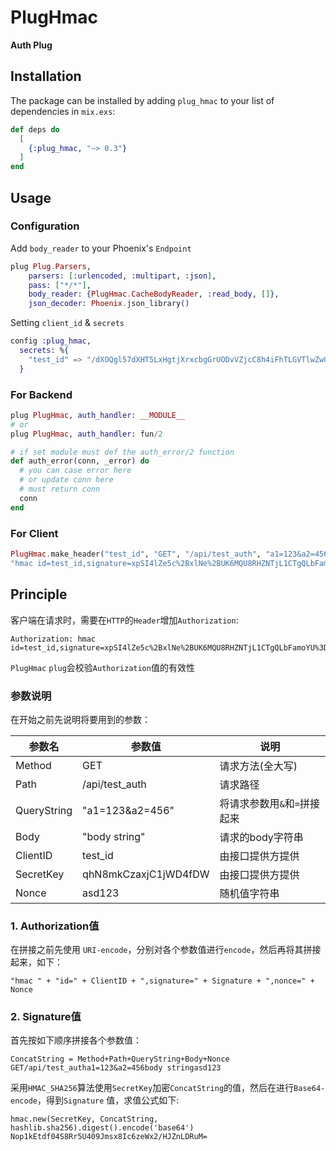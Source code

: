 # PlugHmac

**Auth Plug**

## Installation

The package can be installed by adding `plug_hmac` to your list of dependencies in `mix.exs`:

```elixir
def deps do
  [
    {:plug_hmac, "~> 0.3"}
  ]
end
```

## Usage

### Configuration

Add `body_reader` to your Phoenix's `Endpoint`
```elixir
plug Plug.Parsers,
    parsers: [:urlencoded, :multipart, :json],
    pass: ["*/*"],
    body_reader: {PlugHmac.CacheBodyReader, :read_body, []},
    json_decoder: Phoenix.json_library()
```

Setting `client_id` & `secrets`
```elixir
config :plug_hmac,
  secrets: %{
    "test_id" => "/dXOQgl57dXHT5LxHgtjXrxcbgGrUODvVZjcC8h4iFhTLGVTlwZw0W+vsA2lCOK8"
  }
```


### For Backend

```elixir
plug PlugHmac, auth_handler: __MODULE__
# or
plug PlugHmac, auth_handler: fun/2

# if set module must def the auth_error/2 function
def auth_error(conn, _error) do
  # you can case error here 
  # or update conn here
  # must return conn
  conn
end
```

### For Client
```elixir
PlugHmac.make_header("test_id", "GET", "/api/test_auth", "a1=123&a2=456", "body string")
"hmac id=test_id,signature=xpSI4lZe5c%2BxlNe%2BUK6MQU8RHZNTjL1CTgQLbFamoYU%3D,nonce=vrlaY%2BzdC2S7cdWEXLiN"
```

## Principle

客户端在请求时，需要在`HTTP`的`Header`增加`Authorization`:

```
Authorization: hmac id=test_id,signature=xpSI4lZe5c%2BxlNe%2BUK6MQU8RHZNTjL1CTgQLbFamoYU%3D,nonce=vrlaY%2BzdC2S7cdWEXLiN
```

`PlugHmac` `plug`会校验`Authorization`值的有效性

### 参数说明

在开始之前先说明将要用到的参数：

| 参数名      | 参数值               | 说明                         |
| ----------- | -------------------- | ---------------------------- |
| Method      | GET                  | 请求方法(全大写)             |
| Path        | /api/test_auth       | 请求路径                     |
| QueryString | "a1=123&a2=456"      | 将请求参数用`&`和`=`拼接起来 |
| Body        | "body string"        | 请求的body字符串             |
| ClientID    | test_id              | 由接口提供方提供             |
| SecretKey   | qhN8mkCzaxjC1jWD4fDW | 由接口提供方提供             |
| Nonce       | asd123               | 随机值字符串                 |



### 1. Authorization值

在拼接之前先使用 `URI-encode`，分别对各个参数值进行`encode`，然后再将其拼接起来，如下：

```
"hmac " + "id=" + ClientID + ",signature=" + Signature + ",nonce=" + Nonce
```

### 2. Signature值

首先按如下顺序拼接各个参数值：

```
ConcatString = Method+Path+QueryString+Body+Nonce
GET/api/test_autha1=123&a2=456body stringasd123
```

采用`HMAC_SHA256`算法使用`SecretKey`加密`ConcatString`的值，然后在进行`Base64-encode`，得到`Signature` 值，求值公式如下:

```
hmac.new(SecretKey, ConcatString, hashlib.sha256).digest().encode('base64')
Nop1kEtdf04S8Rr5U409Jmsx8Ic6zeWx2/HJZnLDRuM=
```

